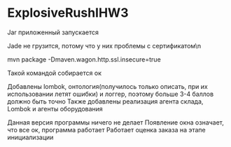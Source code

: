 # ExplosiveRushIHW3
Jar приложенный запускается

Jade не грузится, потому что у них проблемы с сертификатом\n

mvn package -Dmaven.wagon.http.ssl.insecure=true

Такой командой собирается ок

Добавлены lombok, онтология(получилось только описать, при их использовании летят ошибки) и логгер, поэтому больше 3-4 баллов должно быть точно
Также добавлены реализация агента склада, Lombok и агенты оборудования

Данная версия программы ничего не делает
Появление окна означает, что все ок, программа работает
Работает оценка заказа на этапе инициализации
